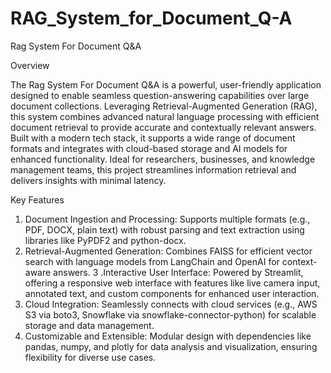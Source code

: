 # RAG_System_for_Document_Q-A

Rag System For Document Q&A

Overview

The Rag System For Document Q&A is a powerful, user-friendly application designed to enable seamless question-answering capabilities over large document collections. Leveraging Retrieval-Augmented Generation (RAG), this system combines advanced natural language processing with efficient document retrieval to provide accurate and contextually relevant answers. Built with a modern tech stack, it supports a wide range of document formats and integrates with cloud-based storage and AI models for enhanced functionality. Ideal for researchers, businesses, and knowledge management teams, this project streamlines information retrieval and delivers insights with minimal latency.

Key Features
1. Document Ingestion and Processing: Supports multiple formats (e.g., PDF, DOCX, plain text) with robust parsing and text extraction using libraries like PyPDF2 and python-docx.
2. Retrieval-Augmented Generation: Combines FAISS for efficient vector search with language models from LangChain and OpenAI for context-aware answers.
3 .Interactive User Interface: Powered by Streamlit, offering a responsive web interface with features like live camera input, annotated text, and custom components for enhanced user interaction.
4. Cloud Integration: Seamlessly connects with cloud services (e.g., AWS S3 via boto3, Snowflake via snowflake-connector-python) for scalable storage and data management.
5. Customizable and Extensible: Modular design with dependencies like pandas, numpy, and plotly for data analysis and visualization, ensuring flexibility for diverse use cases.
